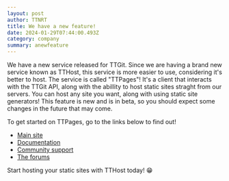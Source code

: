 ```yaml
---
layout: post
author: TTNRT
title: We have a new feature!
date: 2024-01-29T07:44:00.493Z
category: company
summary: anewfeature
---
```

We have a new service released for TTGit. Since we are having a brand new service known as TTHost, this service is more easier to use, considering it's better to host.
The service is called "TTPages"! It's a client that interacts with the TTGit API, along with the abillity to host static sites straght from our servers. You can host any site you want, along with using static site generators!
This feature is new and is in beta, so you should expect some changes in the future that may come.

To get started on TTPages, go to the links below to find out!

- [Main site](https://ttnrtsite.io)
- [Documentation](https://docs.ttnrtsite.me/ttpages/)
- [Community support](https://gitea.ttnrtsite.me/TTNRT/Community/issues)
- [The forums](https://forums.ttnrtsite.me)

Start hosting your static sites with TTHost today! &#128513;
